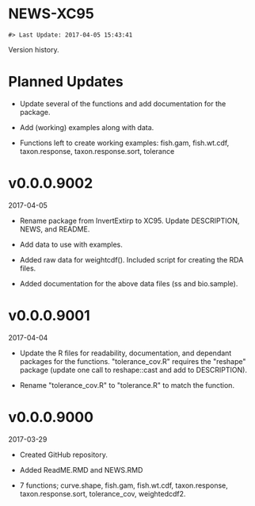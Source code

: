 NEWS-XC95
================

<!-- NEWS.md is generated from NEWS.Rmd. Please edit that file -->
    #> Last Update: 2017-04-05 15:43:41

Version history.

Planned Updates
===============

-   Update several of the functions and add documentation for the package.

-   Add (working) examples along with data.

-   Functions left to create working examples: fish.gam, fish.wt.cdf, taxon.response, taxon.response.sort, tolerance

v0.0.0.9002
===========

2017-04-05

-   Rename package from InvertExtirp to XC95. Update DESCRIPTION, NEWS, and README.

-   Add data to use with examples.

-   Added raw data for weightcdf(). Included script for creating the RDA files.

-   Added documentation for the above data files (ss and bio.sample).

v0.0.0.9001
===========

2017-04-04

-   Update the R files for readability, documentation, and dependant packages for the functions. "tolerance\_cov.R" requires the "reshape" package (update one call to reshape::cast and add to DESCRIPTION).

-   Rename "tolerance\_cov.R" to "tolerance.R" to match the function.

v0.0.0.9000
===========

2017-03-29

-   Created GitHub repository.

-   Added ReadME.RMD and NEWS.RMD

-   7 functions; curve.shape, fish.gam, fish.wt.cdf, taxon.response, taxon.response.sort, tolerance\_cov, weightedcdf2.
